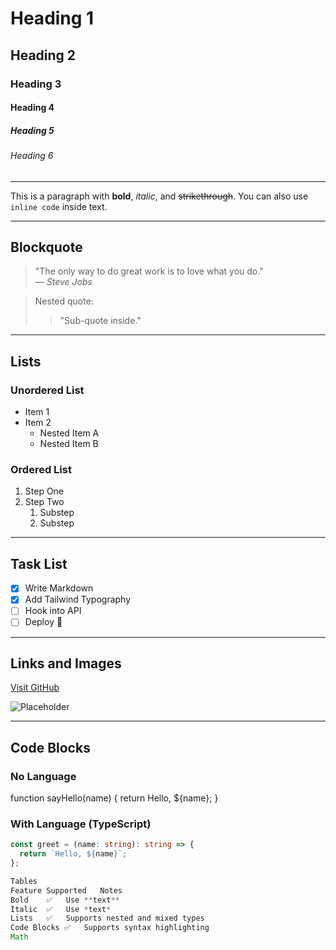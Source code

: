 # Heading 1

## Heading 2

### Heading 3

#### Heading 4

##### Heading 5

###### Heading 6

---

This is a paragraph with **bold**, _italic_, and ~~strikethrough~~. You can also use `inline code` inside text.

---

## Blockquote

> "The only way to do great work is to love what you do."  
> — _Steve Jobs_

> Nested quote:
>
> > "Sub-quote inside."

---

## Lists

### Unordered List

- Item 1
- Item 2
  - Nested Item A
  - Nested Item B

### Ordered List

1. Step One
2. Step Two
   1. Substep
   2. Substep

---

## Task List

- [x] Write Markdown
- [x] Add Tailwind Typography
- [ ] Hook into API
- [ ] Deploy 🚀

---

## Links and Images

[Visit GitHub](https://github.com)

![Placeholder](https://via.placeholder.com/150)

---

## Code Blocks

### No Language

function sayHello(name) {
return Hello, ${name};
}

### With Language (TypeScript)

```ts
const greet = (name: string): string => {
  return `Hello, ${name}`;
};

Tables
Feature	Supported	Notes
Bold	✅	Use **text**
Italic	✅	Use *text*
Lists	✅	Supports nested and mixed types
Code Blocks	✅	Supports syntax highlighting
Math
```
